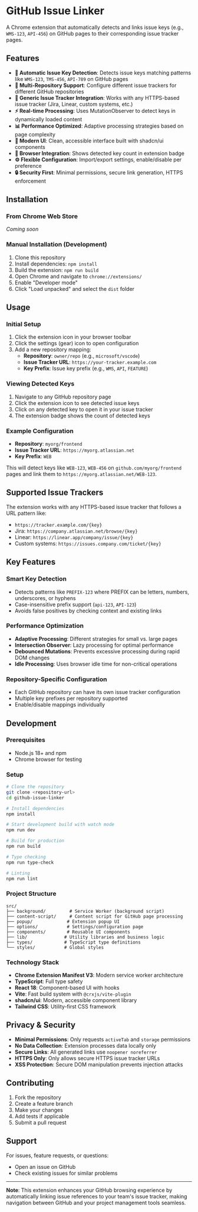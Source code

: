 # GitHub Issue Linker

A Chrome extension that automatically detects and links issue keys (e.g., `WMS-123`, `API-456`) on GitHub pages to their corresponding issue tracker pages.

## Features

- **🔗 Automatic Issue Key Detection**: Detects issue keys matching patterns like `WMS-123`, `TMS-456`, `API-789` on GitHub pages
- **🎯 Multi-Repository Support**: Configure different issue trackers for different GitHub repositories
- **🔧 Generic Issue Tracker Integration**: Works with any HTTPS-based issue tracker (Jira, Linear, custom systems, etc.)
- **⚡ Real-time Processing**: Uses MutationObserver to detect keys in dynamically loaded content
- **📊 Performance Optimized**: Adaptive processing strategies based on page complexity
- **🎨 Modern UI**: Clean, accessible interface built with shadcn/ui components
- **📱 Browser Integration**: Shows detected key count in extension badge
- **⚙️ Flexible Configuration**: Import/export settings, enable/disable per preference
- **🔒 Security First**: Minimal permissions, secure link generation, HTTPS enforcement

## Installation

### From Chrome Web Store
*Coming soon*

### Manual Installation (Development)
1. Clone this repository
2. Install dependencies: `npm install`
3. Build the extension: `npm run build`
4. Open Chrome and navigate to `chrome://extensions/`
5. Enable "Developer mode"
6. Click "Load unpacked" and select the `dist` folder

## Usage

### Initial Setup
1. Click the extension icon in your browser toolbar
2. Click the settings (gear) icon to open configuration
3. Add a new repository mapping:
   - **Repository**: `owner/repo` (e.g., `microsoft/vscode`)
   - **Issue Tracker URL**: `https://your-tracker.example.com`
   - **Key Prefix**: Issue key prefix (e.g., `WMS`, `API`, `FEATURE`)

### Viewing Detected Keys
1. Navigate to any GitHub repository page
2. Click the extension icon to see detected issue keys
3. Click on any detected key to open it in your issue tracker
4. The extension badge shows the count of detected keys

### Example Configuration
- **Repository**: `myorg/frontend`
- **Issue Tracker URL**: `https://myorg.atlassian.net`
- **Key Prefix**: `WEB`

This will detect keys like `WEB-123`, `WEB-456` on `github.com/myorg/frontend` pages and link them to `https://myorg.atlassian.net/WEB-123`.

## Supported Issue Trackers

The extension works with any HTTPS-based issue tracker that follows a URL pattern like:
- `https://tracker.example.com/{key}`
- Jira: `https://company.atlassian.net/browse/{key}`
- Linear: `https://linear.app/company/issue/{key}`
- Custom systems: `https://issues.company.com/ticket/{key}`

## Key Features

### Smart Key Detection
- Detects patterns like `PREFIX-123` where PREFIX can be letters, numbers, underscores, or hyphens
- Case-insensitive prefix support (`api-123`, `API-123`)
- Avoids false positives by checking context and existing links

### Performance Optimization
- **Adaptive Processing**: Different strategies for small vs. large pages
- **Intersection Observer**: Lazy processing for optimal performance
- **Debounced Mutations**: Prevents excessive processing during rapid DOM changes
- **Idle Processing**: Uses browser idle time for non-critical operations

### Repository-Specific Configuration
- Each GitHub repository can have its own issue tracker configuration
- Multiple key prefixes per repository supported
- Enable/disable mappings individually

## Development

### Prerequisites
- Node.js 18+ and npm
- Chrome browser for testing

### Setup
```bash
# Clone the repository
git clone <repository-url>
cd github-issue-linker

# Install dependencies
npm install

# Start development build with watch mode
npm run dev

# Build for production
npm run build

# Type checking
npm run type-check

# Linting
npm run lint
```

### Project Structure
```
src/
├── background/         # Service Worker (background script)
├── content-script/     # Content script for GitHub page processing
├── popup/             # Extension popup UI
├── options/           # Settings/configuration page
├── components/        # Reusable UI components
├── lib/              # Utility libraries and business logic
├── types/            # TypeScript type definitions
└── styles/           # Global styles
```

### Technology Stack
- **Chrome Extension Manifest V3**: Modern service worker architecture
- **TypeScript**: Full type safety
- **React 18**: Component-based UI with hooks
- **Vite**: Fast build system with `@crxjs/vite-plugin`
- **shadcn/ui**: Modern, accessible component library
- **Tailwind CSS**: Utility-first CSS framework

## Privacy & Security

- **Minimal Permissions**: Only requests `activeTab` and `storage` permissions
- **No Data Collection**: Extension processes data locally only
- **Secure Links**: All generated links use `noopener noreferrer`
- **HTTPS Only**: Only allows secure HTTPS issue tracker URLs
- **XSS Protection**: Secure DOM manipulation prevents injection attacks

## Contributing

1. Fork the repository
2. Create a feature branch
3. Make your changes
4. Add tests if applicable
5. Submit a pull request

## Support

For issues, feature requests, or questions:
- Open an issue on GitHub
- Check existing issues for similar problems

---

**Note**: This extension enhances your GitHub browsing experience by automatically linking issue references to your team's issue tracker, making navigation between GitHub and your project management tools seamless.